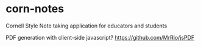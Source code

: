 # corn-notes
Cornell Style Note taking application for educators and students

PDF generation with client-side javascript?
https://github.com/MrRio/jsPDF
